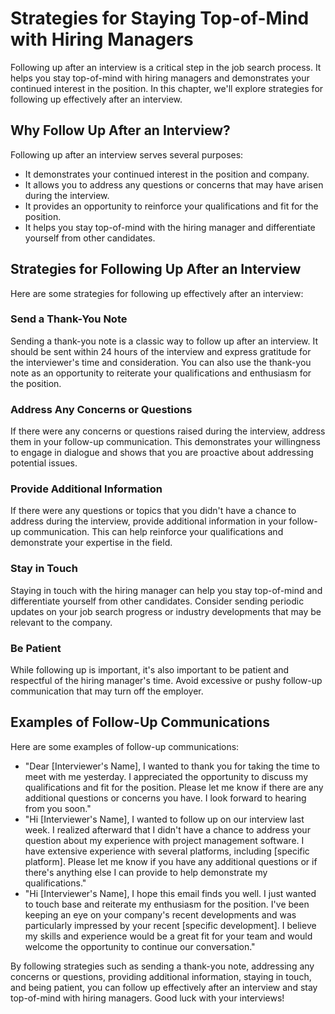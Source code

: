 Strategies for Staying Top-of-Mind with Hiring Managers
====================================================================================================

Following up after an interview is a critical step in the job search process. It helps you stay top-of-mind with hiring managers and demonstrates your continued interest in the position. In this chapter, we'll explore strategies for following up effectively after an interview.

Why Follow Up After an Interview?
---------------------------------

Following up after an interview serves several purposes:

* It demonstrates your continued interest in the position and company.
* It allows you to address any questions or concerns that may have arisen during the interview.
* It provides an opportunity to reinforce your qualifications and fit for the position.
* It helps you stay top-of-mind with the hiring manager and differentiate yourself from other candidates.

Strategies for Following Up After an Interview
----------------------------------------------

Here are some strategies for following up effectively after an interview:

### Send a Thank-You Note

Sending a thank-you note is a classic way to follow up after an interview. It should be sent within 24 hours of the interview and express gratitude for the interviewer's time and consideration. You can also use the thank-you note as an opportunity to reiterate your qualifications and enthusiasm for the position.

### Address Any Concerns or Questions

If there were any concerns or questions raised during the interview, address them in your follow-up communication. This demonstrates your willingness to engage in dialogue and shows that you are proactive about addressing potential issues.

### Provide Additional Information

If there were any questions or topics that you didn't have a chance to address during the interview, provide additional information in your follow-up communication. This can help reinforce your qualifications and demonstrate your expertise in the field.

### Stay in Touch

Staying in touch with the hiring manager can help you stay top-of-mind and differentiate yourself from other candidates. Consider sending periodic updates on your job search progress or industry developments that may be relevant to the company.

### Be Patient

While following up is important, it's also important to be patient and respectful of the hiring manager's time. Avoid excessive or pushy follow-up communication that may turn off the employer.

Examples of Follow-Up Communications
------------------------------------

Here are some examples of follow-up communications:

* "Dear \[Interviewer's Name\], I wanted to thank you for taking the time to meet with me yesterday. I appreciated the opportunity to discuss my qualifications and fit for the position. Please let me know if there are any additional questions or concerns you have. I look forward to hearing from you soon."
* "Hi \[Interviewer's Name\], I wanted to follow up on our interview last week. I realized afterward that I didn't have a chance to address your question about my experience with project management software. I have extensive experience with several platforms, including \[specific platform\]. Please let me know if you have any additional questions or if there's anything else I can provide to help demonstrate my qualifications."
* "Hi \[Interviewer's Name\], I hope this email finds you well. I just wanted to touch base and reiterate my enthusiasm for the position. I've been keeping an eye on your company's recent developments and was particularly impressed by your recent \[specific development\]. I believe my skills and experience would be a great fit for your team and would welcome the opportunity to continue our conversation."

By following strategies such as sending a thank-you note, addressing any concerns or questions, providing additional information, staying in touch, and being patient, you can follow up effectively after an interview and stay top-of-mind with hiring managers. Good luck with your interviews!
